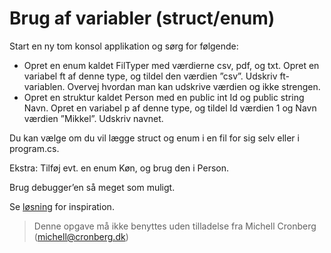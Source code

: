 ﻿# Brug af variabler (struct/enum)

Start en ny tom konsol applikation og sørg for følgende:
* Opret en enum kaldet FilTyper med værdierne csv, pdf, og txt. Opret en variabel ft af denne type, og tildel den værdien ”csv”. Udskriv ft-variablen. Overvej hvordan man kan udskrive værdien og ikke strengen.
* Opret en struktur kaldet Person med en public int Id og public string Navn. Opret en variabel p af denne type, og tildel Id værdien 1 og Navn værdien ”Mikkel”. Udskriv navnet.

Du kan vælge om du vil lægge struct og enum i en fil for sig selv eller i program.cs.

Ekstra: Tilføj evt. en enum Køn, og brug den i Person.

Brug debugger’en så meget som muligt.

Se [løsning](https://github.com/devcronberg/undervisning-cs-opgaver/tree/master/Variabler-struct-enum) for inspiration.

<!-- footerstart -->
> Denne opgave må ikke benyttes uden tilladelse fra Michell Cronberg (michell@cronberg.dk)
<!-- footerslut -->
